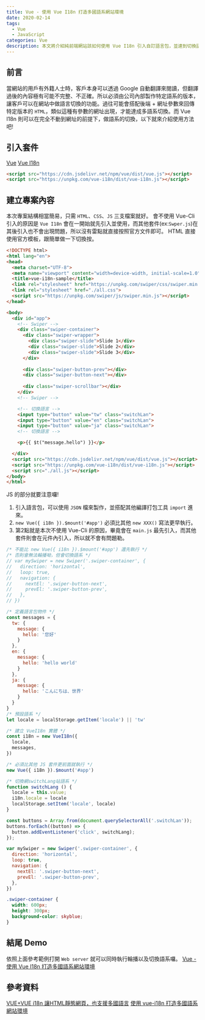 ```yaml
---
title: Vue - 使用 Vue I18n 打造多國語系網站環境
date: 2020-02-14
tags: 
  - Vue
  - JavaScript
categories: Vue
description: 本文將介紹純前端網站該如何使用 Vue I18n 引入自訂語言包，並達到切換語系的功能。
---
```

## 前言
當網站的用戶有外籍人士時，客戶本身可以透過 Google 自動翻譯來閱讀，但翻譯過後的內容極有可能不完整、不正確。所以必須由公司內部製作特定語系的版本，讓客戶可以在網站中做語言切換的功能。過往可能會搭配後端 + 網址參數來回傳特定版本的 `HTML`，類似這種有參數的網址出現，才能達成多語系切換。而 Vue I18n 則可以在完全不動到網址的前提下，做語系的切換，以下就來介紹使用方法吧!

## 引入套件
[Vue](https://vuejs.org/)
[Vue I18n](https://kazupon.github.io/vue-i18n/)
``` HTML
<script src="https://cdn.jsdelivr.net/npm/vue/dist/vue.js"></script>
<script src="https://unpkg.com/vue-i18n/dist/vue-i18n.js"></script>
```

## 建立專案內容
本次專案結構相當簡易，只需 `HTML`、`CSS`、`JS` 三支檔案就好。
會不使用 Vue-Cli 引入的原因是 `Vue I18n` 會在一開始就先引入並使用，而其他套件(ex:`Swper.js`)在其後引入也不會出現問題，所以沒有雷點就直接按照官方文件即可。
HTML 直接使用官方模板，跟簡單做一下切換按。
``` HTML
<!DOCTYPE html>
<html lang="en">
<head>
  <meta charset="UTF-8">
  <meta name="viewport" content="width=device-width, initial-scale=1.0">
  <title>vue-i18n-sample</title>
  <link rel="stylesheet" href="https://unpkg.com/swiper/css/swiper.min.css">
  <link rel="stylesheet" href="./all.css">
  <script src="https://unpkg.com/swiper/js/swiper.min.js"></script>
</head>

<body>
  <div id="app">
    <!-- Swiper -->
    <div class="swiper-container">
      <div class="swiper-wrapper">
        <div class="swiper-slide">Slide 1</div>
        <div class="swiper-slide">Slide 2</div>
        <div class="swiper-slide">Slide 3</div>
      </div>
    
      <div class="swiper-button-prev"></div>
      <div class="swiper-button-next"></div>
    
      <div class="swiper-scrollbar"></div>
    </div>
    <!-- Swiper -->

    <!-- 切換語言 -->
    <input type="button" value="tw" class="switchLan">
    <input type="button" value="en" class="switchLan">
    <input type="button" value="ja" class="switchLan">
    <!-- 切換語言 -->

    <p>{{ $t("message.hello") }}</p>

  </div>
  <script src="https://cdn.jsdelivr.net/npm/vue/dist/vue.js"></script>
  <script src="https://unpkg.com/vue-i18n/dist/vue-i18n.js"></script>
  <script src="./all.js"></script>
</body>
</html>
```

JS 的部分就要注意囉!
1. 引入語言包，可以使用 `JSON` 檔來製作，並搭配其他編譯打包工具 `import` 進來。
2. `new Vue({ i18n }).$mount('#app')` 必須比其他 `new XXX()` 寫法更早執行。
3. 第2點就是本次不使用 Vue-Cli 的原因，畢竟會在 `main.js` 最先引入，而其他套件則會在元件內引入，所以就不會有問題勒。
``` JavaScript
/* 不能比 new Vue({ i18n }).$mount('#app') 還先執行 */
/* 否則會無法輪播呦，但會切換語系 */
// var mySwiper = new Swiper('.swiper-container', {
//   direction: 'horizontal',
//   loop: true,
//   navigation: {
//     nextEl: '.swiper-button-next',
//     prevEl: '.swiper-button-prev',
//   },
// }) 

/* 定義語言包物件 */
const messages = {
  tw: {
    message: {
      hello: '您好'
    }
  },
  en: {
    message: {
      hello: 'hello world'
    }
  },
  ja: {
    message: {
      hello: 'こんにちは、世界'
    }
  }
}
/* 預設語系 */
let locale = localStorage.getItem('locale') || 'tw'

/* 建立 VueI18n 實體 */
const i18n = new VueI18n({
  locale,
  messages,
})

/* 必須比其他 JS 套件更前面就執行 */
new Vue({ i18n }).$mount('#app')

/* 切換網switchLang站語系 */
function switchLang () {
  locale = this.value;
  i18n.locale = locale
  localStorage.setItem('locale', locale)
}

const buttons = Array.from(document.querySelectorAll('.switchLan'));
buttons.forEach((button) => {
  button.addEventListener('click', switchLang);
});

var mySwiper = new Swiper('.swiper-container', {
  direction: 'horizontal',
  loop: true,
  navigation: {
    nextEl: '.swiper-button-next',
    prevEl: '.swiper-button-prev',
  },
})
```
``` CSS
.swiper-container {
  width: 600px;
  height: 300px;
  background-color: skyblue;
}  
```

## 結尾 Demo
依照上面參考範例打開 `Web server` 就可以同時執行輪播以及切換語系囉。
[Vue - 使用 Vue I18n 打造多國語系網站環境](https://syj0905.github.io/vue-i18n-sample)

## 參考資料
[VUE+VUE i18n 讓HTML靜態網頁，也支援多國語言](https://www.minwt.com/webdesign-dev/js/20464.html)
[使用 vue-i18n 打造多國語系網站環境](https://dotblogs.com.tw/wasichris/2018/05/12/012517)